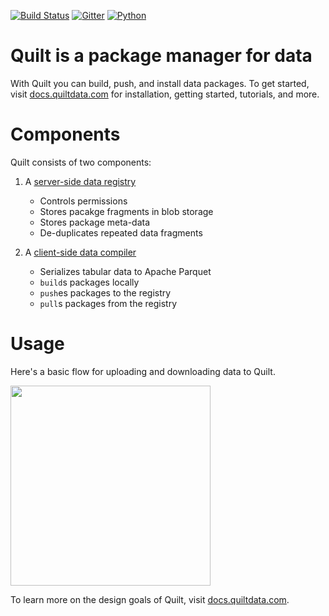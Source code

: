 [![Build Status](https://travis-ci.org/quiltdata/quilt-compiler.svg?branch=master)](https://travis-ci.org/quiltdata/quilt-compiler)
[![Gitter](https://img.shields.io/gitter/room/nwjs/nw.js.svg)](https://gitter.im/quilt-data/Lobby)
[![Python](https://img.shields.io/pypi/pyversions/quilt.svg)](https://pypi.python.org/pypi/quilt)

# Quilt is a package manager for data

With Quilt you can build, push, and install data packages.
To get started, visit [docs.quiltdata.com](https://docs.quiltdata.com) for installation, getting started, tutorials, and more.

# Components

Quilt consists of two components:

1. A [server-side data registry](registry)
    - Controls permissions
    - Stores pacakge fragments in blob storage
    - Stores package meta-data
    - De-duplicates repeated data fragments
    
2. A [client-side data compiler](compiler)
    - Serializes tabular data to Apache Parquet
    - `build`s packages locally
    - `push`es packages to the registry
    - `pull`s packages from the registry

# Usage

Here's a basic flow for uploading and downloading data to Quilt.

<img width="320" src="https://github.com/quiltdata/resources/blob/955656180ef6398a2729c7ebc28e5dc708f26bd3/img/big-picture.png?raw=true" />

To learn more on the design goals of Quilt, visit [docs.quiltdata.com](https://docs.quiltdata.com/).
